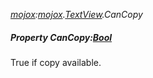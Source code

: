 _[mojox](../../modules/mojox/mojox-module.md):[mojox](../../modules/mojox/mojox-module.md).[TextView](../../modules/mojox/mojox-textview.md).CanCopy_
##### Property CanCopy:[Bool](../../modules/wonkey/wonkey-types-bool.md)
True if copy available.
